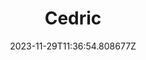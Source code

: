 ---
title: "Cedric"
category: "IndieWeb & Personal Blogs"
site_url: https://www.cedricbonhomme.org/blog/
feed_url: https://www.cedricbonhomme.org/blog/index.xml
date: 2023-11-29T11:36:54.808677Z
domain: www.cedricbonhomme.org

---